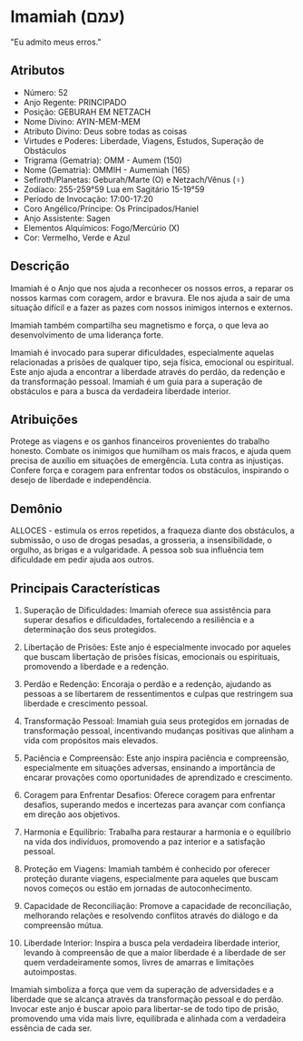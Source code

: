 # Imamiah (עמם)

"Eu admito meus erros."

## Atributos
- Número: 52
- Anjo Regente: PRINCIPADO
- Posição: GEBURAH EM NETZACH
- Nome Divino: AYIN-MEM-MEM
- Atributo Divino: Deus sobre todas as coisas
- Virtudes e Poderes: Liberdade, Viagens, Estudos, Superação de Obstáculos
- Trigrama (Gematria): OMM - Aumem (150)
- Nome (Gematria): OMMIH - Aumemiah (165)
- Sefiroth/Planetas: Geburah/Marte (O) e Netzach/Vênus (♀)
- Zodíaco: 255-259°59 Lua em Sagitário 15-19°59
- Período de Invocação: 17:00-17:20
- Coro Angélico/Príncipe: Os Principados/Haniel
- Anjo Assistente: Sagen
- Elementos Alquímicos: Fogo/Mercúrio (X)
- Cor: Vermelho, Verde e Azul

## Descrição
Imamiah é o Anjo que nos ajuda a reconhecer os nossos erros, a reparar os nossos karmas com coragem, ardor e bravura. Ele nos ajuda a sair de uma situação difícil e a fazer as pazes com nossos inimigos internos e externos.

Imamiah também compartilha seu magnetismo e força, o que leva ao desenvolvimento de uma liderança forte.

Imamiah é invocado para superar dificuldades, especialmente aquelas relacionadas a prisões de qualquer tipo, seja física, emocional ou espiritual. Este anjo ajuda a encontrar a liberdade através do perdão, da redenção e da transformação pessoal. Imamiah é um guia para a superação de obstáculos e para a busca da verdadeira liberdade interior.

## Atribuições
Protege as viagens e os ganhos financeiros provenientes do trabalho honesto. Combate os inimigos que humilham os mais fracos, e ajuda quem precisa de auxílio em situações de emergência. Luta contra as injustiças. Confere força e coragem para enfrentar todos os obstáculos, inspirando o desejo de liberdade e independência.

## Demônio
ALLOCES - estimula os erros repetidos, a fraqueza diante dos obstáculos, a submissão, o uso de drogas pesadas, a grosseria, a insensibilidade, o orgulho, as brigas e a vulgaridade. A pessoa sob sua influência tem dificuldade em pedir ajuda aos outros.

## Principais Características
1. Superação de Dificuldades: Imamiah oferece sua assistência para superar desafios e dificuldades, fortalecendo a resiliência e a determinação dos seus protegidos.

2. Libertação de Prisões: Este anjo é especialmente invocado por aqueles que buscam libertação de prisões físicas, emocionais ou espirituais, promovendo a liberdade e a redenção.

3. Perdão e Redenção: Encoraja o perdão e a redenção, ajudando as pessoas a se libertarem de ressentimentos e culpas que restringem sua liberdade e crescimento pessoal.

4. Transformação Pessoal: Imamiah guia seus protegidos em jornadas de transformação pessoal, incentivando mudanças positivas que alinham a vida com propósitos mais elevados.

5. Paciência e Compreensão: Este anjo inspira paciência e compreensão, especialmente em situações adversas, ensinando a importância de encarar provações como oportunidades de aprendizado e crescimento.

6. Coragem para Enfrentar Desafios: Oferece coragem para enfrentar desafios, superando medos e incertezas para avançar com confiança em direção aos objetivos.

7. Harmonia e Equilíbrio: Trabalha para restaurar a harmonia e o equilíbrio na vida dos indivíduos, promovendo a paz interior e a satisfação pessoal.

8. Proteção em Viagens: Imamiah também é conhecido por oferecer proteção durante viagens, especialmente para aqueles que buscam novos começos ou estão em jornadas de autoconhecimento.

9. Capacidade de Reconciliação: Promove a capacidade de reconciliação, melhorando relações e resolvendo conflitos através do diálogo e da compreensão mútua.

10. Liberdade Interior: Inspira a busca pela verdadeira liberdade interior, levando à compreensão de que a maior liberdade é a liberdade de ser quem verdadeiramente somos, livres de amarras e limitações autoimpostas.

Imamiah simboliza a força que vem da superação de adversidades e a liberdade que se alcança através da transformação pessoal e do perdão. Invocar este anjo é buscar apoio para libertar-se de todo tipo de prisão, promovendo uma vida mais livre, equilibrada e alinhada com a verdadeira essência de cada ser. 